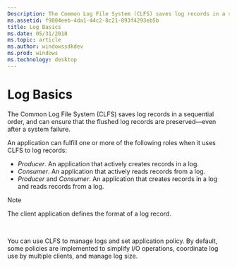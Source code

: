 ```yaml
---
Description: The Common Log File System (CLFS) saves log records in a sequential order, and can ensure that the flushed log records are preserved&\#8212;even after a system failure.
ms.assetid: f9804eeb-4da1-44c2-8c21-893f4293eb5b
title: Log Basics
ms.date: 05/31/2018
ms.topic: article
ms.author: windowssdkdev
ms.prod: windows
ms.technology: desktop
---
```


# Log Basics

The Common Log File System (CLFS) saves log records in a sequential order, and can ensure that the flushed log records are preserved—even after a system failure.

An application can fulfill one or more of the following roles when it uses CLFS to log records:

-   *Producer*. An application that actively creates records in a log.
-   *Consumer*. An application that actively reads records from a log.
-   *Producer* and *Consumer*. An application that creates records in a log and reads records from a log.

> [!Note]  
> The client application defines the format of a log record.

 

You can use CLFS to manage logs and set application policy. By default, some policies are implemented to simplify I/O operations, coordinate log use by multiple clients, and manage log size.

 

 



